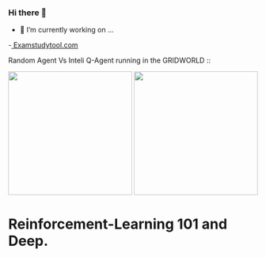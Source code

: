 ### Hi there 👋


- 🔭 I’m currently working on ...

-[ Examstudytool.com](https://www.examstudytool.com/)

Random Agent Vs Inteli Q-Agent running in the GRIDWORLD ::

<img src="https://github.com/sairochan/Reinforcement-Learning/assets/26859533/19b501b5-76f1-4738-80ba-d3af55308411)" width="250" height="250"/>
<img src="https://github.com/sairochan/Reinforcement-Learning/assets/26859533/1ecb715f-e74d-4daa-9971-90ef91990cff" width="250" height="250"/>

# Reinforcement-Learning 101 and Deep.

<!--
**sairochan/sairochan** is a ✨ _special_ ✨ repository because its `README.md` (this file) appears on your GitHub profile.

Here are some ideas to get you started:

- 🔭 I’m currently working on ...
- 🌱 I’m currently learning ...
- 👯 I’m looking to collaborate on ...
- 🤔 I’m looking for help with ...
- 💬 Ask me about ...
- 📫 How to reach me: ...
- 😄 Pronouns: ...
- ⚡ Fun fact: ...
-->
